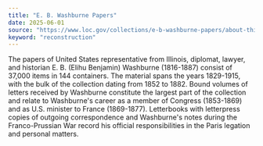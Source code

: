 ```yaml
---
title: "E. B. Washburne Papers"
date: 2025-06-01
source: "https://www.loc.gov/collections/e-b-washburne-papers/about-this-collection/"
keyword: "reconstruction"
---
```


The papers of United States representative from Illinois, diplomat, lawyer, and historian E. B. (Elihu Benjamin) Washburne (1816-1887) consist of 37,000 items in 144 containers. The material spans the years 1829-1915, with the bulk of the collection dating from 1852 to 1882. Bound volumes of letters received by Washburne constitute the largest part of the collection and relate to Washburne's career as a member of Congress (1853-1869) and as U.S. minister to France (1869-1877). Letterbooks with letterpress copies of outgoing correspondence and Washburne's notes during the Franco-Prussian War record his official responsibilities in the Paris legation and personal matters.

